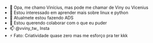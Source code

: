 - 👋 Opa, me chamo Vinícius, mas pode me chamar de Viny ou Vicenius
- 👀 Estou interessado em aprender mais sobre linux e python
- 🌱 Atualmete estou fazendo ADS
- 💞️ Estou querendo colaborar com o que eu puder
- 📫 @vviny_tw_ Insta
- ⚡ Fato: Criatividade quase zero mas me esforço pra ter kkk
